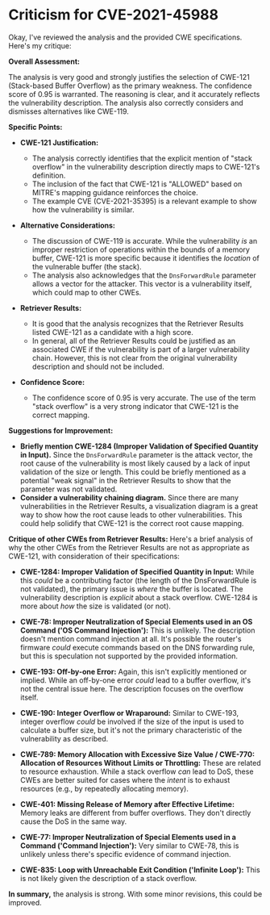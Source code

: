 # Criticism for CVE-2021-45988

Okay, I've reviewed the analysis and the provided CWE specifications. Here's my critique:

**Overall Assessment:**

The analysis is very good and strongly justifies the selection of CWE-121 (Stack-based Buffer Overflow) as the primary weakness. The confidence score of 0.95 is warranted. The reasoning is clear, and it accurately reflects the vulnerability description. The analysis also correctly considers and dismisses alternatives like CWE-119.

**Specific Points:**

*   **CWE-121 Justification:**
    *   The analysis correctly identifies that the explicit mention of "stack overflow" in the vulnerability description directly maps to CWE-121's definition.
    *   The inclusion of the fact that CWE-121 is "ALLOWED" based on MITRE's mapping guidance reinforces the choice.
    *   The example CVE (CVE-2021-35395) is a relevant example to show how the vulnerability is similar.

*   **Alternative Considerations:**
    *   The discussion of CWE-119 is accurate. While the vulnerability *is* an improper restriction of operations within the bounds of a memory buffer, CWE-121 is more specific because it identifies the *location* of the vulnerable buffer (the stack).
    *   The analysis also acknowledges that the `DnsForwardRule` parameter allows a vector for the attacker. This vector is a vulnerability itself, which could map to other CWEs.

*   **Retriever Results:**
    * It is good that the analysis recognizes that the Retriever Results listed CWE-121 as a candidate with a high score.
    * In general, all of the Retriever Results could be justified as an associated CWE if the vulnerability is part of a larger vulnerability chain. However, this is not clear from the original vulnerability description and should not be included.

*   **Confidence Score:**
    *   The confidence score of 0.95 is very accurate. The use of the term "stack overflow" is a very strong indicator that CWE-121 is the correct mapping.

**Suggestions for Improvement:**

*   **Briefly mention CWE-1284 (Improper Validation of Specified Quantity in Input).** Since the `DnsForwardRule` parameter is the attack vector, the root cause of the vulnerability is most likely caused by a lack of input validation of the size or length. This could be briefly mentioned as a potential "weak signal" in the Retriever Results to show that the parameter was not validated.
*   **Consider a vulnerability chaining diagram.** Since there are many vulnerabilities in the Retriever Results, a visualization diagram is a great way to show how the root cause leads to other vulnerabilities. This could help solidify that CWE-121 is the correct root cause mapping.

**Critique of other CWEs from Retriever Results:**
Here's a brief analysis of why the other CWEs from the Retriever Results are not as appropriate as CWE-121, with consideration of their specifications:

*   **CWE-1284: Improper Validation of Specified Quantity in Input:** While this *could* be a contributing factor (the length of the DnsForwardRule is not validated), the primary issue is *where* the buffer is located. The vulnerability description is *explicit* about a stack overflow.  CWE-1284 is more about *how* the size is validated (or not).

*   **CWE-78: Improper Neutralization of Special Elements used in an OS Command ('OS Command Injection'):**  This is unlikely. The description doesn't mention command injection at all. It's possible the router's firmware *could* execute commands based on the DNS forwarding rule, but this is speculation not supported by the provided information.

*   **CWE-193: Off-by-one Error:**  Again, this isn't explicitly mentioned or implied. While an off-by-one error *could* lead to a buffer overflow, it's not the central issue here. The description focuses on the overflow itself.

*   **CWE-190: Integer Overflow or Wraparound:** Similar to CWE-193, integer overflow *could* be involved if the size of the input is used to calculate a buffer size, but it's not the primary characteristic of the vulnerability as described.

*   **CWE-789: Memory Allocation with Excessive Size Value / CWE-770: Allocation of Resources Without Limits or Throttling:** These are related to resource exhaustion. While a stack overflow *can* lead to DoS, these CWEs are better suited for cases where the *intent* is to exhaust resources (e.g., by repeatedly allocating memory).

*   **CWE-401: Missing Release of Memory after Effective Lifetime:** Memory leaks are different from buffer overflows. They don't directly cause the DoS in the same way.

*   **CWE-77: Improper Neutralization of Special Elements used in a Command ('Command Injection'):** Very similar to CWE-78, this is unlikely unless there's specific evidence of command injection.

*   **CWE-835: Loop with Unreachable Exit Condition ('Infinite Loop'):**  This is not likely given the description of a stack overflow.

**In summary,** the analysis is strong. With some minor revisions, this could be improved.